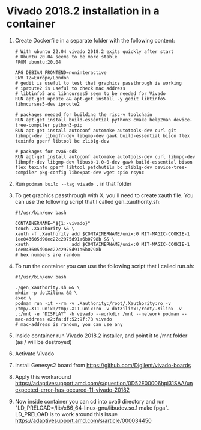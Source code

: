 Vivado 2018.2 installation in a container
==================================

1. Create Dockerfile in a separate folder with the following content:
    ```
    # With ubuntu 22.04 vivado 2018.2 exits quickly after start
    # Ubuntu 20.04 seems to be more stable
    FROM ubuntu:20.04

    ARG DEBIAN_FRONTEND=noninteractive
    ENV TZ=Europe/London
    # gedit is useful to test that graphics passthrough is working
    # iproute2 is useful to check mac address
    # libtinfo5 and libncurses5 seem to be needed for Vivado
    RUN apt-get update && apt-get install -y gedit libtinfo5 libncurses5-dev iproute2

    # packages needed for building the risc-v toolchain
    RUN apt-get install build-essential python3 cmake help2man device-tree-compiler python3-pip
    RUN apt-get install autoconf automake autotools-dev curl git libmpc-dev libmpfr-dev libgmp-dev gawk build-essential bison flex texinfo gperf libtool bc zlib1g-dev

    # packages for cva6-sdk
    RUN apt-get install autoconf automake autotools-dev curl libmpc-dev libmpfr-dev libgmp-dev libusb-1.0-0-dev gawk build-essential bison flex texinfo gperf libtool patchutils bc zlib1g-dev device-tree-compiler pkg-config libexpat-dev wget cpio rsync
    ```

2. Run `podman build --tag vivado .` in that folder
3. To get graphics passthrough with X, you'll need to create xauth file.
   You can use the following script that I called gen_xauthority.sh:
    ```
    #!/usr/bin/env bash

    CONTAINERNAME="${1:-vivado}"
    touch .Xauthority && \
    xauth -f .Xauthority add $CONTAINERNAME/unix:0 MIT-MAGIC-COOKIE-1 1ee043605d90ec22c2975d91a6b0798b && \
    xauth                add $CONTAINERNAME/unix:0 MIT-MAGIC-COOKIE-1 1ee043605d90ec22c2975d91a6b0798b
    # hex numbers are random
    ```
4. To run the container you can use the following script that I called run.sh:
    ```
    #!/usr/bin/env bash

    ./gen_xauthority.sh && \
    mkdir -p dotXilinx && \
    exec \
    podman run -it --rm -v .Xauthority:/root/.Xauthority:ro -v /tmp/.X11-unix:/tmp/.X11-unix:ro -v dotXilinx:/root/.Xilinx -v .:/mnt -e "DISPLAY" -h vivado --workdir /mnt --network podman --mac-address e2:fa:df:52:9f:78 vivado
    # mac-address is random, you can use any
    ```
5. Inside container run Vivado 2018.2 installer, and point it to /mnt folder (as / will be destroyed)

6. Activate Vivado

7. Install Genesys2 board from https://github.com/Digilent/vivado-boards

8. Apply this workaround https://adaptivesupport.amd.com/s/question/0D52E00006hpi31SAA/unexpected-error-has-occured-11-vivado-20182

9. Now inside container you can cd into cva6 directory and run "LD_PRELOAD=/lib/x86_64-linux-gnu/libudev.so.1 make fpga".
    LD_PRELOAD is to work around this issue https://adaptivesupport.amd.com/s/article/000034450
